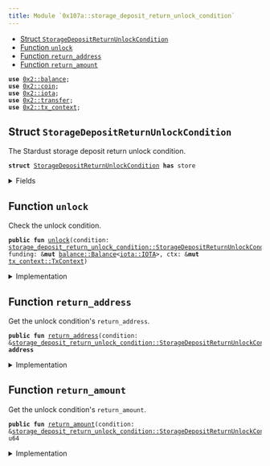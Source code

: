 ```yaml
---
title: Module `0x107a::storage_deposit_return_unlock_condition`
---
```




-  [Struct `StorageDepositReturnUnlockCondition`](#0x107a_storage_deposit_return_unlock_condition_StorageDepositReturnUnlockCondition)
-  [Function `unlock`](#0x107a_storage_deposit_return_unlock_condition_unlock)
-  [Function `return_address`](#0x107a_storage_deposit_return_unlock_condition_return_address)
-  [Function `return_amount`](#0x107a_storage_deposit_return_unlock_condition_return_amount)


<pre><code><b>use</b> <a href="../iota-framework/balance.md#0x2_balance">0x2::balance</a>;
<b>use</b> <a href="../iota-framework/coin.md#0x2_coin">0x2::coin</a>;
<b>use</b> <a href="../iota-framework/iota.md#0x2_iota">0x2::iota</a>;
<b>use</b> <a href="../iota-framework/transfer.md#0x2_transfer">0x2::transfer</a>;
<b>use</b> <a href="../iota-framework/tx_context.md#0x2_tx_context">0x2::tx_context</a>;
</code></pre>



<a name="0x107a_storage_deposit_return_unlock_condition_StorageDepositReturnUnlockCondition"></a>

## Struct `StorageDepositReturnUnlockCondition`

The Stardust storage deposit return unlock condition.


<pre><code><b>struct</b> <a href="storage_deposit_return_unlock_condition.md#0x107a_storage_deposit_return_unlock_condition_StorageDepositReturnUnlockCondition">StorageDepositReturnUnlockCondition</a> <b>has</b> store
</code></pre>



<details>
<summary>Fields</summary>


<dl>
<dt>
<code>return_address: <b>address</b></code>
</dt>
<dd>
 The address to which the consuming transaction should deposit the amount defined in Return Amount.
</dd>
<dt>
<code>return_amount: u64</code>
</dt>
<dd>
 The amount of IOTA coins the consuming transaction should deposit to the address defined in Return Address.
</dd>
</dl>


</details>

<a name="0x107a_storage_deposit_return_unlock_condition_unlock"></a>

## Function `unlock`

Check the unlock condition.


<pre><code><b>public</b> <b>fun</b> <a href="storage_deposit_return_unlock_condition.md#0x107a_storage_deposit_return_unlock_condition_unlock">unlock</a>(condition: <a href="storage_deposit_return_unlock_condition.md#0x107a_storage_deposit_return_unlock_condition_StorageDepositReturnUnlockCondition">storage_deposit_return_unlock_condition::StorageDepositReturnUnlockCondition</a>, funding: &<b>mut</b> <a href="../iota-framework/balance.md#0x2_balance_Balance">balance::Balance</a>&lt;<a href="../iota-framework/iota.md#0x2_iota_IOTA">iota::IOTA</a>&gt;, ctx: &<b>mut</b> <a href="../iota-framework/tx_context.md#0x2_tx_context_TxContext">tx_context::TxContext</a>)
</code></pre>



<details>
<summary>Implementation</summary>


<pre><code><b>public</b> <b>fun</b> <a href="storage_deposit_return_unlock_condition.md#0x107a_storage_deposit_return_unlock_condition_unlock">unlock</a>(condition: <a href="storage_deposit_return_unlock_condition.md#0x107a_storage_deposit_return_unlock_condition_StorageDepositReturnUnlockCondition">StorageDepositReturnUnlockCondition</a>, funding: &<b>mut</b> Balance&lt;IOTA&gt;, ctx: &<b>mut</b> TxContext) {
    // Aborts <b>if</b> `funding` is not enough.
    <b>let</b> return_balance = funding.split(condition.<a href="storage_deposit_return_unlock_condition.md#0x107a_storage_deposit_return_unlock_condition_return_amount">return_amount</a>());

    // Recipient will need <b>to</b> <a href="../iota-framework/transfer.md#0x2_transfer">transfer</a> the <a href="../iota-framework/coin.md#0x2_coin">coin</a> <b>to</b> a normal ed25519 <b>address</b> instead of legacy.
    public_transfer(from_balance(return_balance, ctx), condition.<a href="storage_deposit_return_unlock_condition.md#0x107a_storage_deposit_return_unlock_condition_return_address">return_address</a>());

    <b>let</b> <a href="storage_deposit_return_unlock_condition.md#0x107a_storage_deposit_return_unlock_condition_StorageDepositReturnUnlockCondition">StorageDepositReturnUnlockCondition</a> {
        return_address: _,
        return_amount: _,
    } = condition;
}
</code></pre>



</details>

<a name="0x107a_storage_deposit_return_unlock_condition_return_address"></a>

## Function `return_address`

Get the unlock condition's <code>return_address</code>.


<pre><code><b>public</b> <b>fun</b> <a href="storage_deposit_return_unlock_condition.md#0x107a_storage_deposit_return_unlock_condition_return_address">return_address</a>(condition: &<a href="storage_deposit_return_unlock_condition.md#0x107a_storage_deposit_return_unlock_condition_StorageDepositReturnUnlockCondition">storage_deposit_return_unlock_condition::StorageDepositReturnUnlockCondition</a>): <b>address</b>
</code></pre>



<details>
<summary>Implementation</summary>


<pre><code><b>public</b> <b>fun</b> <a href="storage_deposit_return_unlock_condition.md#0x107a_storage_deposit_return_unlock_condition_return_address">return_address</a>(condition: &<a href="storage_deposit_return_unlock_condition.md#0x107a_storage_deposit_return_unlock_condition_StorageDepositReturnUnlockCondition">StorageDepositReturnUnlockCondition</a>): <b>address</b> {
    condition.return_address
}
</code></pre>



</details>

<a name="0x107a_storage_deposit_return_unlock_condition_return_amount"></a>

## Function `return_amount`

Get the unlock condition's <code>return_amount</code>.


<pre><code><b>public</b> <b>fun</b> <a href="storage_deposit_return_unlock_condition.md#0x107a_storage_deposit_return_unlock_condition_return_amount">return_amount</a>(condition: &<a href="storage_deposit_return_unlock_condition.md#0x107a_storage_deposit_return_unlock_condition_StorageDepositReturnUnlockCondition">storage_deposit_return_unlock_condition::StorageDepositReturnUnlockCondition</a>): u64
</code></pre>



<details>
<summary>Implementation</summary>


<pre><code><b>public</b> <b>fun</b> <a href="storage_deposit_return_unlock_condition.md#0x107a_storage_deposit_return_unlock_condition_return_amount">return_amount</a>(condition: &<a href="storage_deposit_return_unlock_condition.md#0x107a_storage_deposit_return_unlock_condition_StorageDepositReturnUnlockCondition">StorageDepositReturnUnlockCondition</a>): u64 {
    condition.return_amount
}
</code></pre>



</details>

